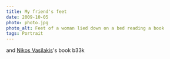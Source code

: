 ```yaml
---
title: My friend's feet
date: 2009-10-05
photo: photo.jpg
photo_alt: Feet of a woman lied down on a bed reading a book
tags: Portrait
---
```


and [Nikos Vasilakis](http://nikosalpha.com/)'s book b33k

